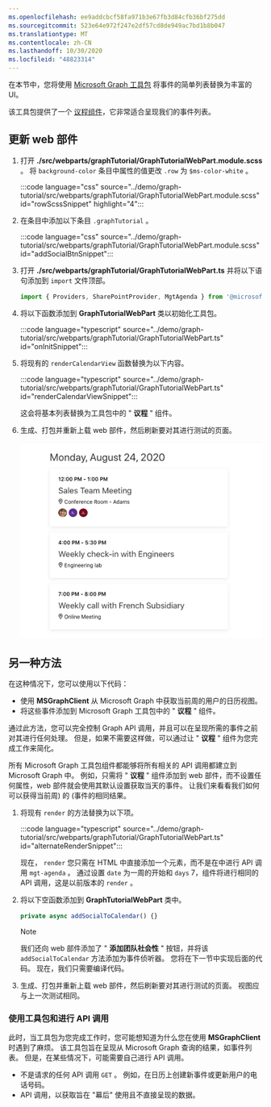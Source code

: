 ```yaml
---
ms.openlocfilehash: ee9addcbcf58fa971b3e67fb3d84cfb36bf275dd
ms.sourcegitcommit: 523e64e972f247e2df57cd8de949ac7bd1b8b047
ms.translationtype: MT
ms.contentlocale: zh-CN
ms.lasthandoff: 10/30/2020
ms.locfileid: "48823314"
---
```

<!-- markdownlint-disable MD002 MD041 -->

在本节中，您将使用 [Microsoft Graph 工具包](https://docs.microsoft.com/graph/toolkit/overview) 将事件的简单列表替换为丰富的 UI。

该工具包提供了一个 [议程组件](https://docs.microsoft.com/graph/toolkit/components/agenda)，它非常适合呈现我们的事件列表。

## <a name="update-the-web-part"></a>更新 web 部件

1. 打开 **./src/webparts/graphTutorial/GraphTutorialWebPart.module.scss** 。 将 `background-color` 条目中属性的值更改 `.row` 为 `$ms-color-white` 。

    :::code language="css" source="../demo/graph-tutorial/src/webparts/graphTutorial/GraphTutorialWebPart.module.scss" id="rowScssSnippet" highlight="4":::

1. 在条目中添加以下条目 `.graphTutorial` 。

    :::code language="css" source="../demo/graph-tutorial/src/webparts/graphTutorial/GraphTutorialWebPart.module.scss" id="addSocialBtnSnippet":::

1. 打开 **./src/webparts/graphTutorial/GraphTutorialWebPart.ts** 并将以下语句添加到 `import` 文件顶部。

    ```typescript
    import { Providers, SharePointProvider, MgtAgenda } from '@microsoft/mgt';
    ```

1. 将以下函数添加到 **GraphTutorialWebPart** 类以初始化工具包。

    :::code language="typescript" source="../demo/graph-tutorial/src/webparts/graphTutorial/GraphTutorialWebPart.ts" id="onInitSnippet":::

1. 将现有的 `renderCalendarView` 函数替换为以下内容。

    :::code language="typescript" source="../demo/graph-tutorial/src/webparts/graphTutorial/GraphTutorialWebPart.ts" id="renderCalendarViewSnippet":::

    这会将基本列表替换为工具包中的 " **议程** " 组件。

1. 生成、打包并重新上载 web 部件，然后刷新要对其进行测试的页面。

    ![带有 "议程" 组件的 web 部件的屏幕截图](images/mgt-agenda.png)

## <a name="an-alternate-approach"></a>另一种方法

在这种情况下，您可以使用以下代码：

- 使用 **MSGraphClient** 从 Microsoft Graph 中获取当前周的用户的日历视图。
- 将这些事件添加到 Microsoft Graph 工具包中的 " **议程** " 组件。

通过此方法，您可以完全控制 Graph API 调用，并且可以在呈现所需的事件之前对其进行任何处理。 但是，如果不需要这样做，可以通过让 " **议程** " 组件为您完成工作来简化。

所有 Microsoft Graph 工具包组件都能够将所有相关的 API 调用都建立到 Microsoft Graph 中。 例如，只需将 " **议程** " 组件添加到 web 部件，而不设置任何属性，web 部件就会使用其默认设置获取当天的事件。 让我们来看看我们如何可以获得当前周) 的 (事件的相同结果。

1. 将现有 `render` 的方法替换为以下项。

    :::code language="typescript" source="../demo/graph-tutorial/src/webparts/graphTutorial/GraphTutorialWebPart.ts" id="alternateRenderSnippet":::

    现在， `render` 您只需在 HTML 中直接添加一个元素，而不是在中进行 API 调用 `mgt-agenda` 。 通过设置 `date` 为一周的开始和 `days` 7，组件将进行相同的 API 调用，这是以前版本的 `render` 。

1. 将以下空函数添加到 **GraphTutorialWebPart** 类中。

    ```typescript
    private async addSocialToCalendar() {}
    ```

    > [!NOTE]
    > 我们还向 web 部件添加了 " **添加团队社会性** " 按钮，并将该 `addSocialToCalendar` 方法添加为事件侦听器。  您将在下一节中实现后面的代码。 现在，我们只需要编译代码。

1. 生成、打包并重新上载 web 部件，然后刷新要对其进行测试的页面。 视图应与上一次测试相同。

### <a name="using-the-toolkit-vs-making-api-calls"></a>使用工具包和进行 API 调用

此时，当工具包为您完成工作时，您可能想知道为什么您在使用 **MSGraphClient** 时遇到了麻烦。 该工具包旨在呈现从 Microsoft Graph 查询的结果，如事件列表。 但是，在某些情况下，可能需要自己进行 API 调用。

- 不是请求的任何 API 调用 `GET` 。 例如，在日历上创建新事件或更新用户的电话号码。
- API 调用，以获取旨在 "幕后" 使用且不直接呈现的数据。
